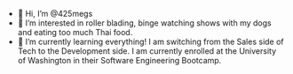 - 👋 Hi, I’m @425megs
- 👀 I’m interested in roller blading, binge watching shows with my dogs and eating too much Thai food.
- 🌱 I’m currently learning everything! I am switching from the Sales side of Tech to the Development side. I am currently enrolled at the University of Washington in their Software Engineering Bootcamp.
